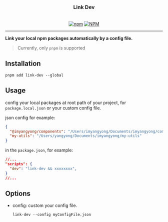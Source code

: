 <h3 align="center" style="margin: 30px 0 35px;">Link Dev</h3>

<p align="center">
  <a href="https://www.npmjs.com/package/link-dev"><img alt="npm" src="https://img.shields.io/npm/v/link-dev"></a>
  <a href="https://raw.githubusercontent.com/imyangyong/link-dev/master/LICENSE"><img alt="NPM" src="https://img.shields.io/npm/l/link-dev"></a>
</p>

---

**Link your local npm packages automatically by a config file.**

> Currently, only `pnpm` is supported

## Installation

```
pnpm add link-dev --global
```

## Usage

config your local packages at root path of your project, for `package.local.json` or your custom config file.

json config for example:

```json
{
  "@imyangyong/components": "/Users/imyangyong/Documents/imyangyong/components",
  "my-utils": "/Users/yangyong/Documents/imyangyong/my-utils"
}
```

in the `package.json`, for example:

```json
//...
"scripts": {
  "dev": "link-dev && xxxxxxxx",
}
//...
```

## Options

- config: custom your config file.

  `link-dev --config myConfigFile.json`